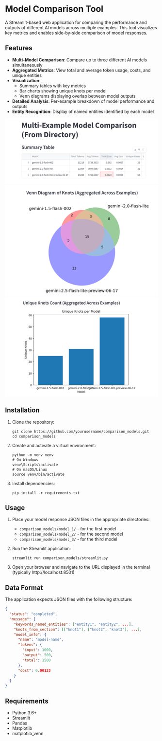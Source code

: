 # Model Comparison Tool

A Streamlit-based web application for comparing the performance and outputs of different AI models across multiple examples. This tool visualizes key metrics and enables side-by-side comparison of model responses.

## Features

- **Multi-Model Comparison**: Compare up to three different AI models simultaneously
- **Aggregated Metrics**: View total and average token usage, costs, and unique entities
- **Visualization**:
  - Summary tables with key metrics
  - Bar charts showing unique knots per model
  - Venn diagrams displaying overlap between model outputs
- **Detailed Analysis**: Per-example breakdown of model performance and outputs
- **Entity Recognition**: Display of named entities identified by each model

![visualisation](images/Screenshot_1.png)
![visualisation](images/Screenshot_2.png)
![visualisation](images/Screenshot_3.png)
## Installation

1. Clone the repository:
   ```
   git clone https://github.com/yourusername/comparison_models.git
   cd comparison_models
   ```

2. Create and activate a virtual environment:
   ```
   python -m venv venv
   # On Windows
   venv\Scripts\activate
   # On macOS/Linux
   source venv/bin/activate
   ```

3. Install dependencies:
   ```
   pip install -r requirements.txt
   ```

## Usage

1. Place your model response JSON files in the appropriate directories:
   - `comparison_models/model_1/` - for the first model
   - `comparison_models/model_2/` - for the second model
   - `comparison_models/model_3/` - for the third model

2. Run the Streamlit application:
   ```
   streamlit run comparison_models/streamlit.py
   ```

3. Open your browser and navigate to the URL displayed in the terminal (typically http://localhost:8501)

## Data Format

The application expects JSON files with the following structure:
```json
{
  "status": "completed",
  "message": {
    "keywords_named_entities": ["entity1", "entity2", ...],
    "knots_from_section": [["knot1"], ["knot2", "knot3"], ...],
    "model_info": {
      "name": "model-name",
      "tokens": {
        "input": 1000,
        "output": 500,
        "total": 1500
      },
      "cost": 0.00123
    }
  }
}
```

## Requirements

- Python 3.6+
- Streamlit
- Pandas
- Matplotlib
- matplotlib_venn

